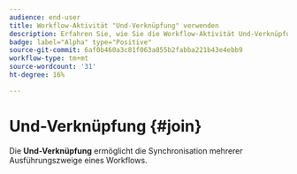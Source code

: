 ```yaml
---
audience: end-user
title: Workflow-Aktivität "Und-Verknüpfung" verwenden
description: Erfahren Sie, wie Sie die Workflow-Aktivität Und-Verknüpfung verwenden.
badge: label="Alpha" type="Positive"
source-git-commit: 6af0b460a3c81f063a855b2fabba221b43e4ebb9
workflow-type: tm+mt
source-wordcount: '31'
ht-degree: 16%

---
```



# Und-Verknüpfung {#join}

Die **Und-Verknüpfung** ermöglicht die Synchronisation mehrerer Ausführungszweige eines Workflows.
